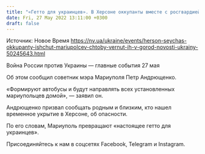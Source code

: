 ```yaml
---
title: "«Гетто для украинцев». В Херсоне оккупанты вместе с росгвардией ищут мариупольцев, чтобы вернуть их обратно в город — советник мэра"
date: Fri, 27 May 2022 13:11:00 +0300
draft: false
---
```

Источник: Новое Время https://nv.ua/ukraine/events/herson-seychas-okkupanty-ishchut-mariupolcev-chtoby-vernut-ih-v-gorod-novosti-ukrainy-50245643.html


Война России против Украины — главные события 27 мая

Об этом сообщил советник мэра Мариуполя Петр Андрющенко.

«Формируют автобусы и будут направлять всех установленных мариупольцев домой», — заявил он.

Андрющенко призвал сообщать родным и близким, кто нашел временное укрытие в Херсоне, об опасности.

По его словам, Мариуполь превращают «настоящее гетто для украинцев».

Присоединяйтесь к нам в соцсетях Facebook, Telegram и Instagram.

